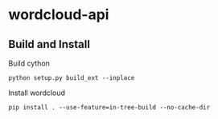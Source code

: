 wordcloud-api
=============


## Build and Install
Build cython
```
python setup.py build_ext --inplace
```
Install wordcloud
```
pip install . --use-feature=in-tree-build --no-cache-dir
```
